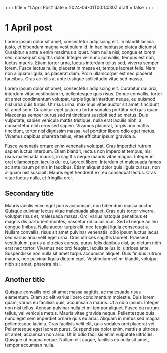 +++
title = '1 April Post'
date = 2024-04-01T00:14:30Z
draft = false
+++

# 1 April post

Lorem ipsum dolor sit amet, consectetur adipiscing elit. In blandit lacinia justo, et bibendum magna vestibulum 
id. In hac habitasse platea dictumst. Curabitur a ante a enim maximus aliquet. Nam nulla nisi, congue et lorem 
sed, consequat sagittis dolor. Integer vel nunc convallis, tempus est non, luctus mauris. Etiam tortor urna, 
luctus interdum tellus sed, viverra semper lorem. Fusce lectus nulla, placerat in massa et, tempus laoreet felis. 
Nam non aliquam ligula, ac placerat diam. Proin ullamcorper est nec placerat faucibus. Cras ac felis at ante 
tristique sollicitudin vitae sed massa.

Lorem ipsum dolor sit amet, consectetur adipiscing elit. Curabitur dui orci, interdum vitae vestibulum in, 
pellentesque quis risus. Donec convallis, tortor sit amet condimentum volutpat, turpis ligula interdum neque, eu 
euismod nisl urna quis turpis. Ut risus urna, maximus vitae auctor sit amet, tincidunt sit amet sem. Curabitur 
eget justo eu tortor sodales porttitor vel quis quam. Maecenas semper purus sed mi tincidunt suscipit sed ac 
metus. Duis vulputate, sapien vehicula mattis tristique, nulla erat iaculis nibh, a consectetur nibh eros sed 
sapien. Vivamus placerat, turpis non mattis tincidunt, tortor nisl dignissim massa, vel porttitor libero odio eget 
metus. Vivamus dapibus pharetra tellus, vitae efficitur ipsum gravida a.

Fusce venenatis ornare enim venenatis volutpat. Cras imperdiet rutrum sapien luctus interdum. Etiam blandit, 
lectus non imperdiet tempus, nisi risus malesuada mauris, in sagittis neque mauris vitae magna. Integer in orci 
ullamcorper, iaculis dui eu, laoreet libero. Interdum et malesuada fames ac ante ipsum primis in faucibus. Etiam 
aliquet dolor quis ligula cursus, non aliquam nisl suscipit. Mauris eget hendrerit ex, eu consequat lectus. Cras 
vitae luctus nulla, et fringilla orci. 

## Secondary title

Mauris iaculis enim eget purus accumsan, non bibendum massa auctor. Quisque pulvinar lectus vitae malesuada 
aliquet. Cras quis tortor viverra, volutpat risus et, malesuada massa. Orci varius natoque penatibus et magnis dis 
parturient montes, nascetur ridiculus mus. Sed id neque ac leo congue finibus. Nulla auctor turpis elit, nec 
feugiat ligula consequat a. Nullam convallis, risus sit amet pulvinar venenatis, odio ipsum luctus lacus, sed 
varius arcu velit eget urna. Cras ultrices sagittis laoreet. Praesent vestibulum, purus a ultricies cursus, purus 
felis dapibus nisl, ac dictum nibh erat nec tortor. Vivamus nec orci feugiat, iaculis tellus id, ultrices ante. 
Suspendisse non nulla sit amet turpis accumsan aliquet. Duis finibus rutrum mauris, nec pulvinar ligula dictum 
eget. Vestibulum vel mi blandit, volutpat nibh sit amet, pharetra nisi. 

## Another title

Quisque convallis orci sit amet massa sagittis, ac malesuada risus elementum. Etiam ac elit varius libero 
condimentum molestie. Duis lorem quam, varius eu facilisis quis, accumsan a mauris. Ut a odio ipsum. Integer non 
nisl tellus. Aenean pulvinar nulla et mi tempor aliquet. Fusce eu rutrum tellus, vel vehicula metus. Mauris vitae 
gravida neque. Pellentesque quis nunc eget sem imperdiet ornare quis eu arcu. Aliquam in metus sed magna 
pellentesque lacinia. Cras facilisis velit elit, quis sodales orci placerat vel. Pellentesque eget laoreet purus. 
Suspendisse dolor enim, mattis a ultrices sit amet, accumsan non arcu. Ut in odio facilisis enim vulputate 
ultricies. Quisque ut magna neque. Nullam elit augue, facilisis eu nulla sit amet, tempor accumsan nulla.

